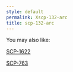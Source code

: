 ```yaml
---
style: default
permalink: Xscp-132-arc
title: scp-132-arc
---
```

You may also like:

[SCP-1622](http://scp-wiki.net/scp-1622)

[SCP-763](http://scp-wiki.net/scp-763)
